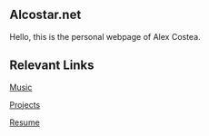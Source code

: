 ## Alcostar.net

Hello, this is the personal webpage of Alex Costea.

## Relevant Links

[Music](https://alcostar.bandcamp.com/)

[Projects](https://github.com/Alex-Costea)

[Resume](https://alcostar.net/resume.pdf)
